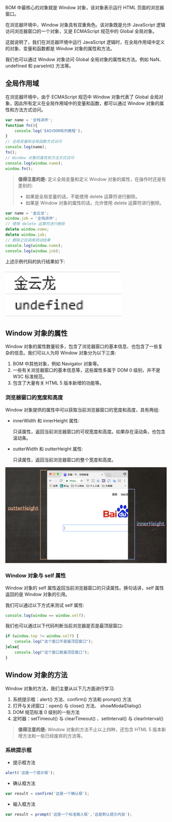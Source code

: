 BOM 中最核心的对象就是 Window 对象，该对象表示运行 HTML 页面的浏览器窗口。

在浏览器环境中，Window 对象具有双重角色。该对象既是允许 JavaScript 逻辑访问浏览器窗口的一个对象，又是 ECMAScript 规范中的 Global 全局对象。

这就说明了，我们在浏览器环境中运行 JavaScript 逻辑时，在全局作用域中定义的对象、变量和函数都是 Window 对象的属性和方法。

我们也可以通过 Window 对象访问 Global 全局对象的属性和方法。例如 NaN、undefined 和 parseInt() 方法等。

## 全局作用域

在浏览器环境中，由于 ECMAScript 规范中 Window 对象代表了 Global 全局对象，因此所有定义在全局作用域中的变量和函数，都可以通过 Window 对象的属性和方法方式访问。

```javascript
var name = '全栈讲师';
function fn(){
	console.log('EASYDOM系列教程');
}
// 全局变量和全局函数方式访问
console.log(name);
fn();
// Window 对象的属性和方法方式访问
console.log(window.name);
window.fn();
```

> **值得注意的是:** 定义全局变量和定义 Window 对象的属性，在操作时还是有差别的:
> 
> - 如果是全局变量的话，不能使用 delete 运算符进行删除。
> - 如果是 Window 对象的属性的话，允许使用 delete 运算符进行删除。

```javascript
var name = '金云龙';
window.job = '全栈讲师';
// 使用 delete 运算符进行删除
delete window.name;
delete window.job;
// 删除之后调用测试结果
console.log(window.name);
console.log(window.job);
```

上述示例代码的执行结果如下:

![](images/02.png)

## Window 对象的属性

Window 对象的属性数量较多，包含了浏览器窗口的基本信息、也包含了一些复杂的信息。我们可以人为将 Window 对象分为以下三类:

1. BOM 中其他对象，例如 Navigator 对象等。
2. 一些有关浏览器窗口的基本信息等，这些属性多属于 DOM 0 级别，并不是 W3C 标准规范。
3. 包含了大量有关 HTML 5 版本新增的功能等。

### 浏览器窗口的宽度和高度

Window 对象提供的属性中可以获取当前浏览器窗口的宽度和高度，具有两组:

- innerWidth 和 innerHeight 属性:

	只读属性，返回当前浏览器窗口的可视宽度和高度。如果存在滚动条，也包含滚动条。

- outterWidth 和 outterHeight 属性:

	只读属性，返回当前浏览器窗口的整个宽度和高度。

![](images/03.png)

### Window 对象与 self 属性

Window 对象的 self 属性返回当前浏览器窗口的只读属性。换句话讲，self 属性返回的是 Window 对象的引用。

我们可以通过以下方式来测试 self 属性:

```javascript
console.log(window == window.self);
```

我们也可以通过以下代码判断当前浏览器是否是最顶层窗口:

```javascript
if (window.top != window.self) {
	console.log("这个窗口不是最顶层窗口");
}else{
	console.log("这个窗口是最顶层窗口");
}
```

## Window 对象的方法

Window 对象的方法，我们主要从以下几方面进行学习:

1. 系统提示框：alert() 方法、confirm() 方法和 prompt() 方法
2. 打开与关闭窗口：open() 与 close() 方法、 showModalDialog()
3. DOM 规范标准 0 级别的一些方法
4. 定时器：setTimeout() 与 clearTimeout() 、setInterval() 与 clearInterval()

> **值得注意的是:** Window 对象的方法不止以上四种，还包含 HTML 5 版本新增方法和一些已经废弃的方法等。

### 系统提示框

- 提示框方法

```javascript
alert('这是一个提示框');
```

- 确认框方法

```javascript
var result = confirm('这是一个确认框');
```

- 输入框方法

```javascript
var result = prompt('这是一个标准输入框','这是默认提示内容');
```

